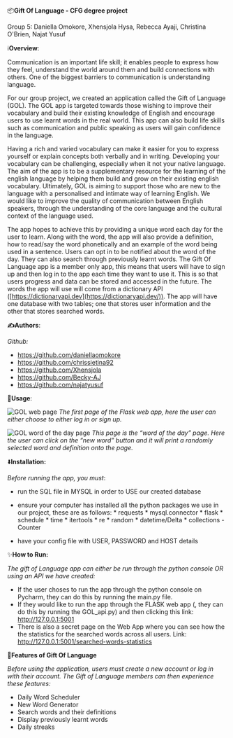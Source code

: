 📦<b>Gift Of Language - CFG degree project</b>

Group 5: Daniella Omokore, Xhensjola Hysa, Rebecca Ayaji, Christina O'Brien, Najat Yusuf

ℹ️<b>Overview</b>:

Communication is an important life skill; it enables people to express how they feel, understand the world around them and build connections with others. One of the biggest barriers to communication is understanding language.

For our group project, we created an application called the Gift of Language (GOL). The GOL app is targeted towards those wishing to improve their vocabulary and build their existing knowledge of English and encourage users to use learnt words in the real world. This app can also build life skills such as communication and public speaking as users will gain confidence in the language. 

Having a rich and varied vocabulary can make it easier for you to express yourself or explain concepts both verbally and in writing. Developing your vocabulary can be challenging, especially when it not your native language. The aim of the app is to be a supplementary resource for the learning of the english language by helping them build and grow on their existing english vocabulary. Ultimately, GOL is aiming to support those who are new to the language with a personalised and intimate way of learning English. We would like to improve the quality of communication between English speakers, through the understanding of the core language and the cultural context of the language used. 

The app hopes to achieve this by providing a unique word each day for the user to learn. Along with the word, the app will also provide a definition, how to read/say the word phonetically and an example of the word being used in a sentence. Users can opt in to be notified about the word of the day. They can also search through previously learnt words. The Gift Of Language app is a member only app, this means that users will have to sign up and then log in to the app each time they want to use it. This is so that users progress and data can be stored and accessed in the future.  The words the app will use will come from a dictionary API ([https://dictionaryapi.dev](https://dictionaryapi.dev/)). The app will have one database with two tables; one that stores user information and the other that stores searched words.



<b>✍️Authors</b>:

<i>Github:</i>
* https://github.com/daniellaomokore
* https://github.com/chrissietina92
* https://github.com/Xhensjola
* https://github.com/Becky-AJ
* https://github.com/najatyusuf



🚀<b>Usage</b>:

![GOL web page](https://user-images.githubusercontent.com/85261489/199945098-a2b325dd-b795-4692-bd71-a7f971cf3cad.png)
<i>The first page of the Flask web app, here the user can either choose to either log in or sign up.</i>

![GOL word of the day page](https://user-images.githubusercontent.com/85261489/199945131-4f75bc31-f914-412c-b096-7ff3702fc168.png)
<i>This page is the “word of the day” page. Here the user can click on the  “new word” button and it will print a randomly selected word and definition onto the page.</i>

⬇️<b>Installation:</b>

<i>Before running the app, you must</i>:
* run the SQL file in MYSQL in order to USE our created database
* ensure your computer has installed all the python packages we use in our project, these are as follows:
                          * requests
                          * mysql.connector
                          * flask
                          * schedule
                          * time
                          * itertools
                          * re
                          * random
                          * datetime/Delta
                          * collections - Counter
                          
                        
* have your config file with USER, PASSWORD and HOST details


✨<b>How to Run:</b>

<i>The gift of Language app can either be run through the python console OR using an API we have created:</i>

* If the user choses to run the app through the python console on Pycharm, they can do this by running the main.py file.
* If they would like to run the app through the FLASK web app (, they can do this by running the GOL_api.py) and then clicking this link: http://127.0.0.1:5001
* There is also a secret page on the Web App where you can see how the the statistics for the searched words across all users. Link: http://127.0.0.1:5001/searched-words-statistics


🌟<b>Features of Gift Of Language</b>

<i>Before using the application, users must create a new account or log in with their account. The Gift of Language members can then experience these features: </i>

* Daily Word Scheduler
* New Word Generator
* Search words and their definitions
* Display previously learnt words
* Daily streaks

